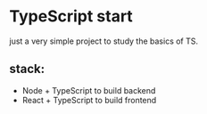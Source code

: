 # TypeScript start

just a very simple project to study the basics of TS.

## stack:
- Node + TypeScript to build backend
- React + TypeScript to build frontend
